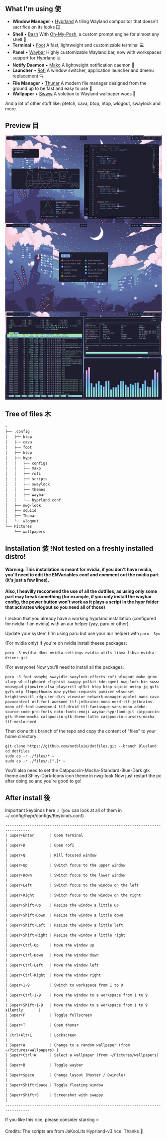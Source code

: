 ## What I'm using 使
- **Window Manager** • [Hyprland](https://github.com/hyprwm/Hyprland) A tiling Wayland compositor that doesn't sacrifice on its looks 🪟
- **Shell** • [Bash](https://www.youtube.com/watch?v=I4EWvMFj37g) With [Oh-My-Posh](https://ohmyposh.dev/), a custom prompt engine for almost any shell 🐚
- **Terminal** • [Foot](https://codeberg.org/dnkl/foot) A fast, lightweight and customizable terminal 💻
- **Panel** • [Waybar](https://aur.archlinux.org/packages/waybar-hyprland-git) Highly customizable Wayland bar, now with workspaces support for Hyprland 📊
- **Notify Daemon** • [Mako](https://github.com/emersion/mako) A lightweight notification daemon 📣
- **Launcher** • [Rofi](https://github.com/davatorium/rofi) A window switcher, application launcher and dmenu replacement 🔍
- **File Manager** • [Thunar](https://github.com/xfce-mirror/thunar) A modern file manager designed from the ground up to be fast and easy to use 📁
- **Wallpaper** • [Swww](https://github.com/Horus645/swww) A solution to Wayland wallpaper woes 🌄

And a lot of other stuff like: pfetch, cava, btop, htop, wlogout, swaylock and more.

## Preview 目

<img align="center" src="/assets/preview.png">
<img align="center" src="/assets/preview2.png">
<img align="center" src="/assets/preview3.png">

## Tree of files 木

```bash
~
├── .config
│   ├── btop
│   ├── cava
│   ├── foot
│   ├── htop
│   ├── hypr
│   │   ├── configs
│   │   ├── mako
│   │   ├── rofi
│   │   ├── scripts
│   │   ├── swaylock
│   │   ├── themes
│   │   ├── waybar
│   │   └── hyprland.conf
│   ├── nwg-look
│   ├── squiid
│   ├── Thunar
│   └── wlogout
└── Pictures
    └── wallpapers
```
## Installation 装 !Not tested on a freshly installed distro!
#### Warning: This installation is meant for nvidia, if you don't have nvidia, you'll need to edit the ENVariables.conf and comment out the nvidia part (it's just a few lines).
#### Also, I heavilly reccomend the use of all the dotfiles, as using only some part may break something (for example, if you only install the waybar config, the power button won't work as it plays a script in the hypr folder that activates wlogout so you need all of those)
I reckon that you already have a working hyprland installation (configured for nvidia if on nvidia) with an aur helper (yay, paru or other).

Update your system (I'm using paru but use your aur helper) with ```paru -Syu```

(For nvidia only) If you're on nvidia install theese packages:

```
paru -S nvidia-dkms nvidia-settings nvidia-utils libva libva-nvidia-driver-git
```

(For everyone) Now you'll need to install all the packages:

```
paru -S foot swaybg swayidle swaylock-effects rofi wlogout mako grim slurp wl-clipboard cliphist swappy polkit-kde-agent nwg-look-bin swww mousepad pipewire-alsa playerctl qt5ct htop btop squiid nvtop jq gvfs gvfs-mtp ffmpegthumbs mpv python-requests pamixer wlsunset brightnessctl xdg-user-dirs viewnior network-manager-applet nano cava pavucontrol otf-font-awesome ttf-jetbrains-mono-nerd ttf-jetbrains-mono otf-font-awesome-4 ttf-droid ttf-fantasque-sans-mono adobe-source-code-pro-fonts noto-fonts-emoji waybar-hyprland-git catppuccin-gtk-theme-mocha catppuccin-gtk-theme-latte catppuccin-cursors-mocha ttf-meslo-nerd
```

Then clone this branch of the repo and copy the content of "files" to your home directory
```
git clone https://github.com/notbluie/dotfiles.git --branch Blueland
cd dotfiles
sudo cp -r ./files/* ~
sudo cp -r ./files/.[^.]* ~
```

You'll also need to set the Catppuccin-Mocha-Standard-Blue-Dark gtk theme and Shiny-Dark-Icons icon theme in nwg-look
Now just restart the pc after doing so and you're good to go!

## After install 後

Important keybinds here ⇩ (you can look at all of them in ~/.config/hypr/configs/Keybinds.conf)
```
---------------------------------------------------------------------------------
| Super+Enter       | Open terminal                                             |
| Super+D           | Open rofi                                                 |
| Super+Q           | Kill focused window                                       |
| Super+Up          | Switch focus to the upper window                          |
| Super+Down        | Switch focus to the lower window                          |
| Super+Left        | Switch focus to the window on the left                    |
| Super+Right       | Switch focus to the window on the right                   |
| Super+Shift+Up    | Resize the window a little up                             |
| Super+Shift+Down  | Resize the window a little down                           |
| Super+Shift+Left  | Resize the window a little left                           |
| Super+Shift+Right | Resize the window a little right                          |
| Super+Ctrl+Up     | Move the window up                                        |
| Super+Ctrl+Down   | Move the window down                                      |
| Super+Ctrl+Left   | Move the window left                                      |
| Super+Ctrl+Right  | Move the window right                                     |
| Super+1-9         | Switch to workspace from 1 to 9                           |
| Super+Ctrl+1-9    | Move the window to a workspace from 1 to 9                |
| Super+Shift+1-9   | Move the window to a workspace from 1 to 9 silently       |
| Super+F           | Toggle fullscreen                                         |
| Super+T           | Open thunar                                               |
| Ctrl+Alt+L        | Lockscreen                                                |
| Super+W           | Change to a random wallpaper (from ~/Pictures/wallpapers) |
| Super+Ctrl+W      | Select a wallpaper (from ~/Pictures/wallpapers)           |
| Super+B           | Toggle waybar                                             |
| Super+Space       | Change layout (Master / Dwindle)                          |
| Super+Shift+Space | Toggle floating window                                    |
| Super+Shift+S     | Screenshot with swappy                                    |
---------------------------------------------------------------------------------
```

If you like this rice, please consider starring ⭐

Credits: The scripts are from JaKooLits Hyprland-v3 rice. Thanks 💾
